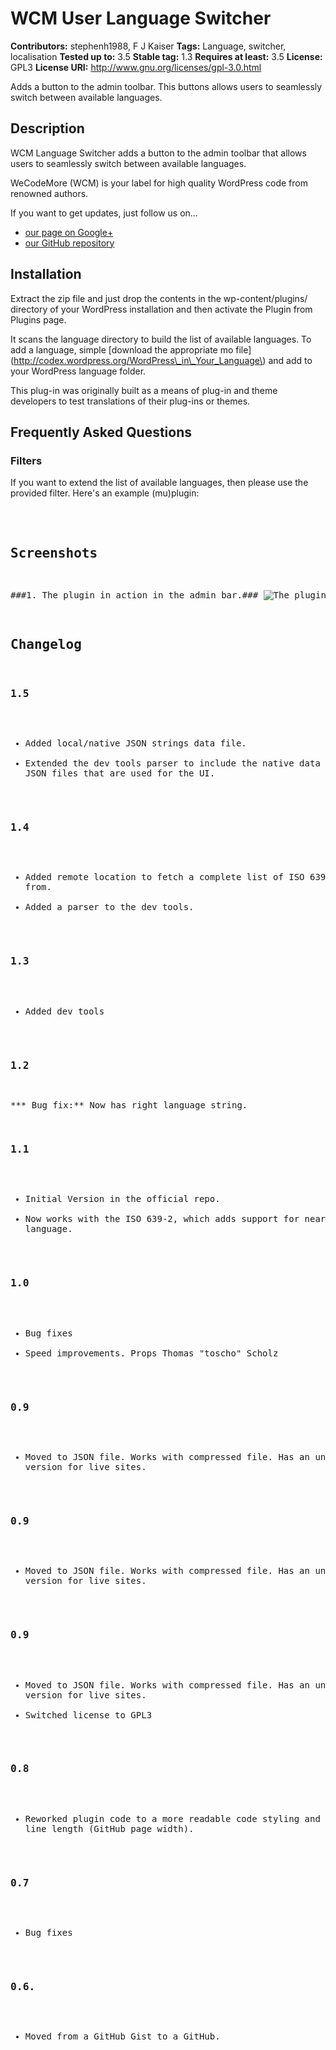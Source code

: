 # WCM User Language Switcher #
**Contributors:** stephenh1988, F J Kaiser
**Tags:** Language, switcher, localisation
**Tested up to:** 3.5
**Stable tag:** 1.3
**Requires at least:** 3.5
**License:** GPL3
**License URI:** http://www.gnu.org/licenses/gpl-3.0.html

Adds a button to the admin toolbar. This buttons allows users to seamlessly switch between available languages.

## Description ##

WCM Language Switcher adds a button to the admin toolbar that allows users to seamlessly switch between available languages.

WeCodeMore (WCM) is your label for high quality WordPress code from renowned authors.

If you want to get updates, just follow us on…

 * [our page on Google+](https://plus.google.com/b/109907580576615571040/109907580576615571040/posts)
 * [our GitHub repository](https://github.com/wecodemore)

## Installation ##

Extract the zip file and just drop the contents in the wp-content/plugins/ directory of your WordPress installation and then activate the Plugin from Plugins page.

It scans the language directory to build the list of available languages. To add a language, simple [download the appropriate mo file](http://codex.wordpress.org/WordPress\_in\_Your_Language\) and add to your WordPress language folder.

This plug-in was originally built as a means of plug-in and theme developers to test translations of their plug-ins or themes.

## Frequently Asked Questions ##

### Filters ###

If you want to extend the list of available languages, then please use the provided filter. Here's an example (mu)plugin:

<pre>
    <?php
**    /* Plugin Name:** (WCM) Add additional languages */
    add_filter( 'uls_get_langs', 'wcm_add_languages' );
    function wcm_add_languages( $languages )
    {
    	return array_merge( $languages, array(
    		 'de_DE' // German
    		,'es_ES' // Spanish
    		,'ja'    // Japanese
    	) );
    }
</pre>

## Screenshots ##

###1. The plugin in action in the admin bar.###
![The plugin in action in the admin bar.](http://s.wordpress.org/extend/plugins/wcm-user-language-switcher/screenshot-1.png)


## Changelog ##

### 1.5 ###

* Added local/native JSON strings data file.
* Extended the dev tools parser to include the native data for the JSON files that are used for the UI.

### 1.4 ###

* Added remote location to fetch a complete list of ISO 639-x strings from.
* Added a parser to the dev tools.

### 1.3 ###

* Added dev tools

### 1.2 ###

*** Bug fix:** Now has right language string.

### 1.1 ###

* Initial Version in the official repo.
* Now works with the ISO 639-2, which adds support for nearly every language.

### 1.0 ###

* Bug fixes
* Speed improvements. Props Thomas "toscho" Scholz

### 0.9 ###

* Moved to JSON file. Works with compressed file. Has an uncompressed version for live sites.

### 0.9 ###

* Moved to JSON file. Works with compressed file. Has an uncompressed version for live sites.

### 0.9 ###

* Moved to JSON file. Works with compressed file. Has an uncompressed version for live sites.
* Switched license to GPL3

### 0.8 ###

* Reworked plugin code to a more readable code styling and maximum line length (GitHub page width).

### 0.7 ###

* Bug fixes

### 0.6. ###

* Moved from a GitHub Gist to a GitHub.
